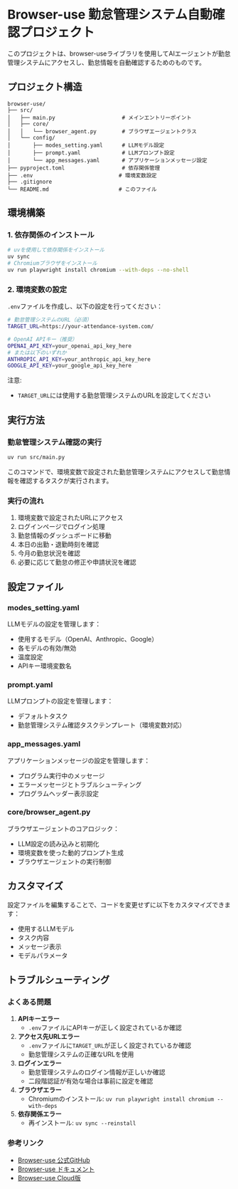# Browser-use 勤怠管理システム自動確認プロジェクト
このプロジェクトは、browser-useライブラリを使用してAIエージェントが勤怠管理システムにアクセスし、勤怠情報を自動確認するためのものです。

## プロジェクト構造
```
browser-use/
├── src/
│   ├── main.py                     # メインエントリーポイント
│   ├── core/
│   │   └── browser_agent.py        # ブラウザエージェントクラス
│   └── config/
│       ├── modes_setting.yaml      # LLMモデル設定
│       ├── prompt.yaml             # LLMプロンプト設定
│       └── app_messages.yaml       # アプリケーションメッセージ設定
├── pyproject.toml                  # 依存関係管理
├── .env                           # 環境変数設定
├── .gitignore
└── README.md                      # このファイル
```

## 環境構築
### 1. 依存関係のインストール
```bash
# uvを使用して依存関係をインストール
uv sync
# Chromiumブラウザをインストール
uv run playwright install chromium --with-deps --no-shell
```

### 2. 環境変数の設定
`.env`ファイルを作成し、以下の設定を行ってください：
```bash
# 勤怠管理システムのURL（必須）
TARGET_URL=https://your-attendance-system.com/

# OpenAI APIキー（推奨）
OPENAI_API_KEY=your_openai_api_key_here
# または以下のいずれか
ANTHROPIC_API_KEY=your_anthropic_api_key_here
GOOGLE_API_KEY=your_google_api_key_here
```

注意:
- `TARGET_URL`には使用する勤怠管理システムのURLを設定してください

## 実行方法
### 勤怠管理システム確認の実行

```bash
uv run src/main.py
```

このコマンドで、環境変数で設定された勤怠管理システムにアクセスして勤怠情報を確認するタスクが実行されます。

### 実行の流れ
1. 環境変数で設定されたURLにアクセス
2. ログインページでログイン処理
3. 勤怠情報のダッシュボードに移動
4. 本日の出勤・退勤時刻を確認
5. 今月の勤怠状況を確認
6. 必要に応じて勤怠の修正や申請状況を確認
## 設定ファイル
### modes_setting.yaml
LLMモデルの設定を管理します：
- 使用するモデル（OpenAI、Anthropic、Google）
- 各モデルの有効/無効
- 温度設定
- APIキー環境変数名

### prompt.yaml
LLMプロンプトの設定を管理します：
- デフォルトタスク
- 勤怠管理システム確認タスクテンプレート（環境変数対応）

### app_messages.yaml
アプリケーションメッセージの設定を管理します：
- プログラム実行中のメッセージ
- エラーメッセージとトラブルシューティング
- プログラムヘッダー表示設定

### core/browser_agent.py
ブラウザエージェントのコアロジック：
- LLM設定の読み込みと初期化
- 環境変数を使った動的プロンプト生成
- ブラウザエージェントの実行制御

## カスタマイズ
設定ファイルを編集することで、コードを変更せずに以下をカスタマイズできます：
- 使用するLLMモデル
- タスク内容
- メッセージ表示
- モデルパラメータ

## トラブルシューティング
### よくある問題
1. **APIキーエラー**
   - `.env`ファイルにAPIキーが正しく設定されているか確認
2. **アクセス先URLエラー**
   - `.env`ファイルに`TARGET_URL`が正しく設定されているか確認
   - 勤怠管理システムの正確なURLを使用
3. **ログインエラー**
   - 勤怠管理システムのログイン情報が正しいか確認
   - 二段階認証が有効な場合は事前に設定を確認
4. **ブラウザエラー**
   - Chromiumのインストール: `uv run playwright install chromium --with-deps`
5. **依存関係エラー**
   - 再インストール: `uv sync --reinstall`

### 参考リンク
- [Browser-use 公式GitHub](https://github.com/browser-use/browser-use)
- [Browser-use ドキュメント](https://docs.browser-use.com/)
- [Browser-use Cloud版](https://cloud.browser-use.com/)

